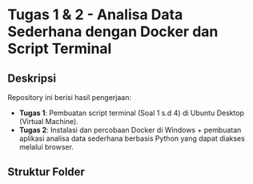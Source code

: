 # Tugas 1 & 2 - Analisa Data Sederhana dengan Docker dan Script Terminal

## Deskripsi

Repository ini berisi hasil pengerjaan:

- **Tugas 1**: Pembuatan script terminal (Soal 1 s.d 4) di Ubuntu Desktop (Virtual Machine).
- **Tugas 2**: Instalasi dan percobaan Docker di Windows + pembuatan aplikasi analisa data sederhana berbasis Python yang dapat diakses melalui browser.

## Struktur Folder

